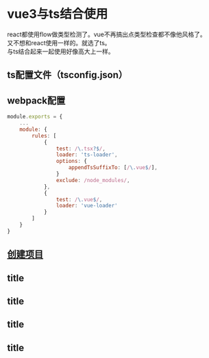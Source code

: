 # vue3与ts结合使用
react都使用flow做类型检测了。vue不再搞出点类型检查都不像他风格了。  
又不想和react使用一样的。就选了ts。  
与ts结合起来一起使用好像高大上一样。  

## ts配置文件（tsconfig.json）

## webpack配置
```js
module.exports = {
    ...
    module: {
        rules: [
            {
                test: /\.tsx?$/,
                loader: 'ts-loader',
                options: {
                    appendTsSuffixTo: [/\.vue$/],
                }
                exclude: /node_modules/,
            },
            {
                test: /\.vue$/,
                loader: 'vue-loader'
            }
        ]
    }
}
```

## [创建项目](/framework/vue3/demo.html)
## title
## title
## title
## title

